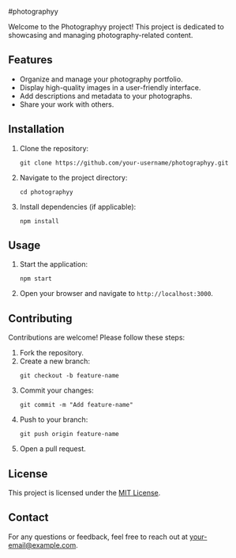 #photographyy

Welcome to the Photographyy project! This project is dedicated to showcasing and managing photography-related content.

## Features

- Organize and manage your photography portfolio.
- Display high-quality images in a user-friendly interface.
- Add descriptions and metadata to your photographs.
- Share your work with others.

## Installation

1. Clone the repository:
    ```
    git clone https://github.com/your-username/photographyy.git
    ```
2. Navigate to the project directory:
    ```
    cd photographyy
    ```
3. Install dependencies (if applicable):
    ```
    npm install
    ```

## Usage

1. Start the application:
    ```
    npm start
    ```
2. Open your browser and navigate to `http://localhost:3000`.

## Contributing

Contributions are welcome! Please follow these steps:

1. Fork the repository.
2. Create a new branch:
    ```
    git checkout -b feature-name
    ```
3. Commit your changes:
    ```
    git commit -m "Add feature-name"
    ```
4. Push to your branch:
    ```
    git push origin feature-name
    ```
5. Open a pull request.

## License

This project is licensed under the [MIT License](LICENSE).

## Contact

For any questions or feedback, feel free to reach out at your-email@example.com.
